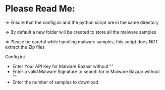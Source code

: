 # Please Read Me:

=> Ensure that the config.ini and the python script are in the same directory 

=> By default a new folder will be created to store all the malware samples

=> Please be careful while handling malware samples, this script does NOT extract the Zip files


Config.ini 
 + Enter Your API Key for Malware Bazaar without ""
 + Enter a valid Malware Signature to search for in Malware Bazaar without ""
 + Enter the number of samples to download
  
 
